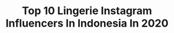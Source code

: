 ---
title: Top 10 Lingerie Instagram Influencers In Indonesia In 2020
description: >-
  Find top lingerie Instagram influencers in Indonesia in 2020. Most popular hashtags: #bali #lingeriemodel # #workout.
platform: Instagram
profiles:
  - username: "killer_katrin"
    fullname: >-
      Ekaterina Novikova
    location: "Indonesia"
    followers: 945655
    engagement: 820
    commentsToLikes: 0.009961
    id: ck9wicbu51oj90j787n8g0fdf
    verified: false
    hashtags: ""
  - username: "taniafrisca_"
    fullname: >-
      T A N I A F D Z R🌻
    location: "Indonesia"
    followers: 4236
    engagement: 2085
    commentsToLikes: 0.051891
    id: ck6udfffaks2h0j71f0qnbowl
    verified: false
    hashtags: "#kfmupdete, #kfm6th, #kfm, #fotograferkfm"
  - username: "olya_seteykina"
    fullname: >-
      𝓞𝓵𝓰𝓪 𝓢𝓮𝓽𝓮𝔂𝓴𝓲𝓷𝓪
    location: "Indonesia"
    followers: 646660
    engagement: 158
    commentsToLikes: 0.022838
    id: ck15ukq2cnnnr0i19x24heffx
    verified: false
    hashtags: ""
  - username: "jaydekemp12"
    fullname: >-
      jaydekemp12
    location: "Indonesia"
    followers: 9303
    engagement: 743
    commentsToLikes: 0.033644
    id: ck5hjgegdgkxt0i11fwbj91ae
    verified: false
    hashtags: "#gymdaily, #allblackeverything, #luxuryhotel, #ithinkimturningjapanese"
  - username: "gophotoshoot"
    fullname: >-
      PAULIUS STEFANOVICIUS | BALI 🌴
    location: "Indonesia"
    followers: 11491
    engagement: 808
    commentsToLikes: 0.012757
    id: ck15pqq5wz6q30i19vxqlyqh6
    verified: false
    hashtags: "#walkforfreedom, #artphotographer, #freeworld, #balibagus"
  - username: "raygene_coco"
    fullname: >-
      
    location: "Indonesia"
    followers: 5627
    engagement: 1717
    commentsToLikes: 0.041958
    id: ck55k6euuyl180i1166eqdlq2
    verified: false
    hashtags: "#motolifestyle, #kawasakiw175, #customgirls, #caferacer"
  - username: "margarala"
    fullname: >-
      Margarita Kamenskaya
    location: "Indonesia"
    followers: 32218
    engagement: 149
    commentsToLikes: 0.137094
    id: ck0w3e9clsyms0i19apinsp8u
    verified: false
    hashtags: "#makeupideas, #actresshot, #makeupcampaign, #covid19"
  - username: "hanickach"
    fullname: >-
      Ing. Hana Chomaničová
    location: "Indonesia"
    followers: 58029
    engagement: 306
    commentsToLikes: 0.025750
    id: ck5q229kfdx5k0i11qkkir2wo
    verified: false
    hashtags: "#relaxworld, #bezlepku, #glamourshots, #czechmodel"
  - username: "yvettedewit"
    fullname: >-
      Yvette de Wit
    location: "Indonesia"
    followers: 3296
    engagement: 1924
    commentsToLikes: 0.121339
    id: ck6tss3gu6izh0j71oqmm4q21
    verified: false
    hashtags: "#lingeriemodel, #iosgreece, #santorini, #sailing"
  - username: "jessicaashlee25"
    fullname: >-
      Jessica Ashlee
    location: "Indonesia"
    followers: 41512
    engagement: 571
    commentsToLikes: 0.029741
    id: ck5cjha1huq0e0i11mje4ramq
    verified: false
    hashtags: "#xbox, #instadogs, #goals, #inkedup"
---